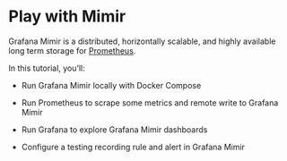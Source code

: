 # Play with Mimir

Grafana Mimir is a distributed, horizontally scalable, and highly available long term storage for [Prometheus](https://prometheus.io).

In this tutorial, you’ll:

- Run Grafana Mimir locally with Docker Compose

- Run Prometheus to scrape some metrics and remote write to Grafana Mimir

- Run Grafana to explore Grafana Mimir dashboards

- Configure a testing recording rule and alert in Grafana Mimir
